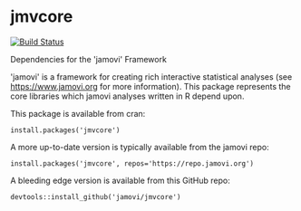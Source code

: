 
# jmvcore

[![Build Status](https://travis-ci.org/jamovi/jmvcore.svg)](https://travis-ci.org/jamovi/jmvcore)

Dependencies for the 'jamovi' Framework

'jamovi' is a framework for creating rich interactive statistical analyses (see <https://www.jamovi.org> for more information). This package represents the core libraries which jamovi analyses written in R depend upon.

This package is available from cran:

```
install.packages('jmvcore')
```

A more up-to-date version is typically available from the jamovi repo:

```
install.packages('jmvcore', repos='https://repo.jamovi.org')
```

A bleeding edge version is available from this GitHub repo:

```
devtools::install_github('jamovi/jmvcore')
```
